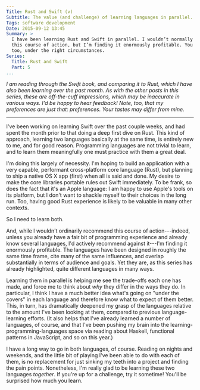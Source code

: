 ```yaml
---
Title: Rust and Swift (v)
Subtitle: The value (and challenge) of learning languages in parallel.
Tags: software development
Date: 2015-09-12 13:45
Summary: >
  I have been learning Rust and Swift in parallel. I wouldn’t normally recommend
  this course of action, but I’m finding it enormously profitable. You might, 
  too, under the right circumstances.
Series:
  Title: Rust and Swift
  Part: 5
...
```


<i class="editorial">I am reading through the Swift book, and comparing it to
Rust, which I have also been learning over the past month. As with the other
posts in this series, these are off-the-cuff impressions, which may be
inaccurate in various ways. I'd be happy to hear feedback! Note, too, that my
preferences are just that: preferences. Your tastes may differ from mine.</i>

---

I've been working on learning Swift over the past couple weeks, and had spent
the month prior to that doing a deep first dive on Rust. This kind of approach,
learning two languages basically at the same time, is entirely new to me, and
for good reason. Programming languages are not trivial to learn, and to learn
them meaningfully one must practice with them a great deal.

I'm doing this largely of necessity. I'm hoping to build an application with a
very capable, performant cross-platform core language (Rust), but planning to
ship a native OS X app (first) when all is said and done. My desire to make the
core libraries portable rules out Swift immediately. To be frank, so does the
fact that it's an Apple language: I am happy to use Apple's tools on its
platform, but I don't want to shackle myself to their choices in the long run.
Too, having good Rust experience is likely to be valuable in many other
contexts.

So I need to learn both.

And, while I wouldn't ordinarily recommend this course of action---indeed,
unless you already have a fair bit of programming experience and already know
several languages, I'd actively recommend against it---I'm finding it enormously
profitable. The languages have been designed in roughly the same time frame,
cite many of the same influences, and overlap substantially in terms of audience
and goals. Yet they are, as this series has already highlighted, quite different
languages in many ways.

Learning them in parallel is helping me see the trade-offs each one has made,
and force me to think about *why* they differ in the ways they do. In
particular, I think I have a much better idea what's going on "under the covers"
in each language and therefore know what to expect of them better. This, in
turn, has dramatically deepened my grasp of the languages relative to the amount
I've been looking at them, compared to previous language-learning efforts. (It
also helps that I've already learned a number of languages, of course, and that
I've been pushing my brain into the learning-programming-languages space via
reading about Haskell, functional patterns in JavaScript, and so on this year.)

I have a long way to go in both languages, of course. Reading on nights and
weekends, and the little bit of playing I've been able to do with each of them,
is no replacement for just sinking my teeth into a project and finding the pain
points. Nonetheless, I'm really glad to be learning these two languages
*together*. If you're up for a challenge, try it sometime! You'll be surprised
how much you learn.

